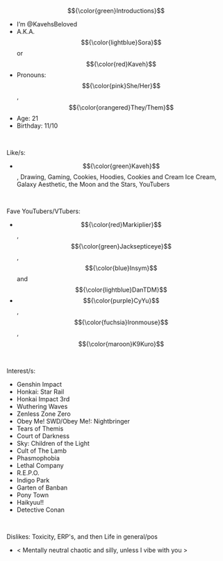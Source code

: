 $${\color{green}Introductions}$$

- I’m @KavehsBeloved
- A.K.A. $${\color{lightblue}Sora}$$ or $${\color{red}Kaveh}$$
- Pronouns: $${\color{pink}She/Her}$$, $${\color{orangered}They/Them}$$
- Age: 21
- Birthday: 11/10
 <br/>
 
Like/s:
- $${\color{green}Kaveh}$$, Drawing, Gaming, Cookies, Hoodies, Cookies and Cream Ice Cream, Galaxy Aesthetic, the Moon and the Stars, YouTubers
<br/>

Fave YouTubers/VTubers:
- $${\color{red}Markiplier}$$, $${\color{green}Jacksepticeye}$$, $${\color{blue}Insym}$$ and $${\color{lightblue}DanTDM}$$
- $${\color{purple}CyYu}$$, $${\color{fuchsia}Ironmouse}$$, $${\color{maroon}K9Kuro}$$
<br/>

Interest/s:

-  Genshin Impact
-  Honkai: Star Rail
-  Honkai Impact 3rd 
-  Wuthering Waves 
-  Zenless Zone Zero
-  Obey Me! SWD/Obey Me!: Nightbringer
-  Tears of Themis
-  Court of Darkness
-  Sky: Children of the Light 
-  Cult of The Lamb
-  Phasmophobia
-  Lethal Company
-  R.E.P.O.
-  Indigo Park
-  Garten of Banban
-  Pony Town
-  Haikyuu!!
-  Detective Conan
<br/>
 
Dislikes: Toxicity, ERP's, and then Life in general/pos
<br/>

- < Mentally neutral chaotic and silly, unless I vibe with you >

<!---
KavehsBeloved/KavehsBeloved is a ✨ special ✨ repository because its `README.md` (this file) appears on your GitHub profile.
You can click the Preview link to take a look at your changes.
--->
